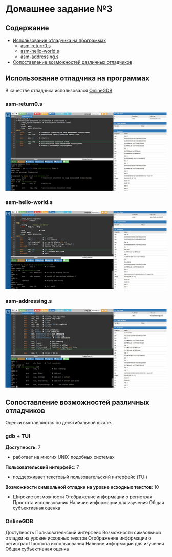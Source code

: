 # Домашнее задание №3

## Содержание
- [Использование отладчика на программах](#использование-отладчика-на-программах)
  - [asm-return0.s](#asm-return0s)
  - [asm-hello-world.s](#asm-hello-worlds)
  - [asm-addressing.s](#asm-addressings)
- [Сопоставление возможностей различных отладчиков](#сопоставление-возможностей-различных-отладчиков)

## Использование отладчика на программах
В качестве отладчика использовался [OnlineGDB](https://www.onlinegdb.com/)
### asm-return0.s
![debugging asm-return0.s picture](https://github.com/Bopobywek/csa-hse-2022/blob/master/homework3/debug_return.jpg)
### asm-hello-world.s
![debugging asm-hello-world.s picture](https://github.com/Bopobywek/csa-hse-2022/blob/master/homework3/debug_hello_world.jpg)
### asm-addressing.s
![debugging asm-addressing.s picture](https://github.com/Bopobywek/csa-hse-2022/blob/master/homework3/debug_addressing.jpg)

## Сопоставление возможностей различных отладчиков
Оценки выставляются по десятибальной шкале. <br>
### gdb + TUI
**Доступность**: 7  
  + работает на многих UNIX-подобных системах  

**Пользовательский интерфейс**: 7
  + поддерживает текстовый пользовательский интерфейс (TUI)  

**Возможности символьной отладки на уровне исходных
текстов**: 10
  + Широкие возможности
Отображение информации о регистрах
Простота использования
Наличие информации для изучения
Общая субъективная оценка
### OnlineGDB
Доступность
Пользовательский интерфейс
Возможности символьной отладки на уровне исходных 
текстов
Отображение информации о регистрах
Простота использования
Наличие информации для изучения
Общая субъективная оценка
